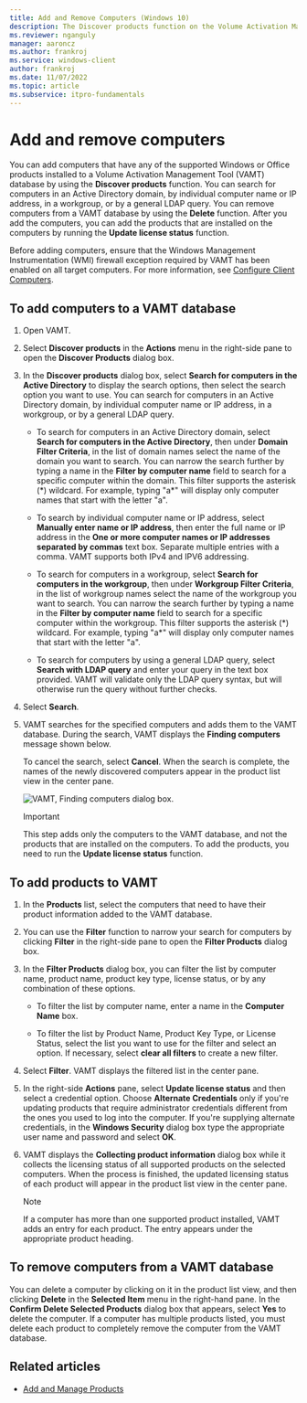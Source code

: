 ```yaml
---
title: Add and Remove Computers (Windows 10)
description: The Discover products function on the Volume Activation Management Tool (VAMT) allows you to search the Active Directory domain or a general LDAP query.
ms.reviewer: nganguly
manager: aaroncz
ms.author: frankroj
ms.service: windows-client
author: frankroj
ms.date: 11/07/2022
ms.topic: article
ms.subservice: itpro-fundamentals
---
```


# Add and remove computers

You can add computers that have any of the supported Windows or Office products installed to a Volume Activation Management Tool (VAMT) database by using the **Discover products** function. You can search for computers in an Active Directory domain, by individual computer name or IP address, in a workgroup, or by a general LDAP query. You can remove computers from a VAMT database by using the **Delete** function. After you add the computers, you can add the products that are installed on the computers by running the **Update license status** function.

Before adding computers, ensure that the Windows Management Instrumentation (WMI) firewall exception required by VAMT has been enabled on all target computers. For more information, see [Configure Client Computers](configure-client-computers-vamt.md).

## To add computers to a VAMT database

1. Open VAMT.

2. Select **Discover products** in the **Actions** menu in the right-side pane to open the **Discover Products** dialog box.

3. In the **Discover products** dialog box, select **Search for computers in the Active Directory** to display the search options, then select the search option you want to use. You can search for computers in an Active Directory domain, by individual computer name or IP address, in a workgroup, or by a general LDAP query.

    - To search for computers in an Active Directory domain, select **Search for computers in the Active Directory**, then under **Domain Filter Criteria**, in the list of domain names select the name of the domain you want to search. You can narrow the search further by typing a name in the **Filter by computer name** field to search for a specific computer within the domain. This filter supports the asterisk (\*) wildcard. For example, typing "a\*" will display only computer names that start with the letter "a".

    - To search by individual computer name or IP address, select **Manually enter name or IP address**, then enter the full name or IP address in the **One or more computer names or IP addresses separated by commas** text box. Separate multiple entries with a comma. VAMT supports both IPv4 and IPV6 addressing.

    - To search for computers in a workgroup, select **Search for computers in the workgroup**, then under **Workgroup Filter Criteria**, in the list of workgroup names select the name of the workgroup you want to search. You can narrow the search further by typing a name in the **Filter by computer name** field to search for a specific computer within the workgroup. This filter supports the asterisk (\*) wildcard. For example, typing "a\*" will display only computer names that start with the letter "a".

    - To search for computers by using a general LDAP query, select **Search with LDAP query** and enter your query in the text box provided. VAMT will validate only the LDAP query syntax, but will otherwise run the query without further checks.

4. Select **Search**.

5. VAMT searches for the specified computers and adds them to the VAMT database. During the search, VAMT displays the **Finding computers** message shown below.

    To cancel the search, select **Cancel**. When the search is complete, the names of the newly discovered computers appear in the product list view in the center pane.

    ![VAMT, Finding computers dialog box.](images/dep-win8-l-vamt-findingcomputerdialog.gif)

    > [!IMPORTANT]
    > This step adds only the computers to the VAMT database, and not the products that are installed on the computers. To add the products, you need to run the **Update license status** function.

## To add products to VAMT

1. In the **Products** list, select the computers that need to have their product information added to the VAMT database.

2. You can use the **Filter** function to narrow your search for computers by clicking **Filter** in the right-side pane to open the **Filter Products** dialog box.

3. In the **Filter Products** dialog box, you can filter the list by computer name, product name, product key type, license status, or by any combination of these options.

    - To filter the list by computer name, enter a name in the **Computer Name** box.

    - To filter the list by Product Name, Product Key Type, or License Status, select the list you want to use for the filter and select an option. If necessary, select **clear all filters** to create a new filter.

4. Select **Filter**. VAMT displays the filtered list in the center pane.

5. In the right-side **Actions** pane, select **Update license status** and then select a credential option. Choose **Alternate Credentials** only if you're updating products that require administrator credentials different from the ones you used to log into the computer. If you're supplying alternate credentials, in the **Windows Security** dialog box type the appropriate user name and password and select **OK**.

6. VAMT displays the **Collecting product information** dialog box while it collects the licensing status of all supported products on the selected computers. When the process is finished, the updated licensing status of each product will appear in the product list view in the center pane.

    > [!NOTE]
    If a computer has more than one supported product installed, VAMT adds an entry for each product. The entry appears under the appropriate product heading.

## To remove computers from a VAMT database

You can delete a computer by clicking on it in the product list view, and then clicking **Delete** in the **Selected Item** menu in the right-hand pane. In the **Confirm Delete Selected Products** dialog box that appears, select **Yes** to delete the computer. If a computer has multiple products listed, you must delete each product to completely remove the computer from the VAMT database.

## Related articles

- [Add and Manage Products](add-manage-products-vamt.md)

